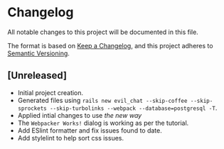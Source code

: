 # Changelog

All notable changes to this project will be documented in this file.

The format is based on [Keep a Changelog](https://keepachangelog.com/en/1.0.0/),
and this project adheres to [Semantic Versioning](https://semver.org/spec/v2.0.0.html).

## [Unreleased]

- Initial project creation.
- Generated files using `rails new evil_chat --skip-coffee --skip-sprockets --skip-turbolinks --webpack --database=postgresql -T`.
- Applied intial changes to use _the new way_
- The `Webpacker Works!` dialog is working as per the tutorial.
- Add ESlint formatter and fix issues found to date.
- Add stylelint to help sort css issues.
